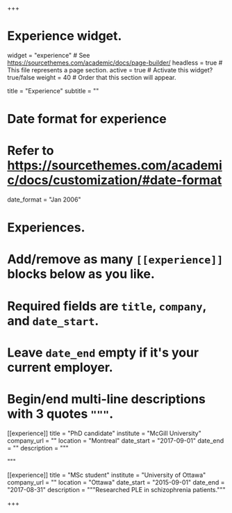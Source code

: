 +++
# Experience widget.
widget = "experience"  # See https://sourcethemes.com/academic/docs/page-builder/
headless = true  # This file represents a page section.
active = true  # Activate this widget? true/false
weight = 40  # Order that this section will appear.

title = "Experience"
subtitle = ""

# Date format for experience
#   Refer to https://sourcethemes.com/academic/docs/customization/#date-format
date_format = "Jan 2006"

# Experiences.
#   Add/remove as many `[[experience]]` blocks below as you like.
#   Required fields are `title`, `company`, and `date_start`.
#   Leave `date_end` empty if it's your current employer.
#   Begin/end multi-line descriptions with 3 quotes `"""`.
[[experience]]
  title = "PhD candidate"
  institute = "McGill University"
  company_url = ""
  location = "Montreal"
  date_start = "2017-09-01"
  date_end = ""
  description = """
  
  """

[[experience]]
  title = "MSc student"
  institute = "University of Ottawa"
  company_url = ""
  location = "Ottawa"
  date_start = "2015-09-01"
  date_end = "2017-08-31"
  description = """Researched PLE in schizophrenia patients."""

+++
